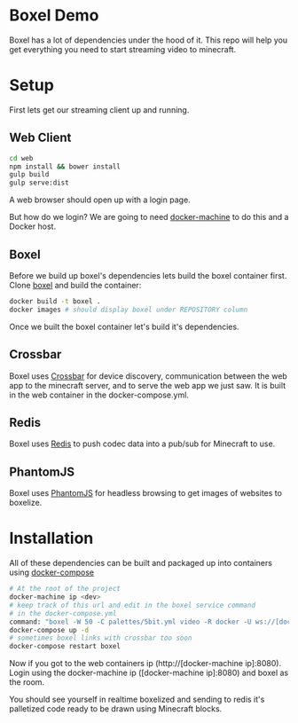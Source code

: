 # Boxel Demo
Boxel has a lot of dependencies under the hood of it. This repo will help
you get everything you need to start streaming video to minecraft.

# Setup
First lets get our streaming client up and running. 

## Web Client

```bash
cd web
npm install && bower install
gulp build
gulp serve:dist
```

A web browser should open up with a login page.

But how do we login?
We are going to need [docker-machine](https://github.com/docker/machine) to do this and a Docker host.

## Boxel

Before we build up boxel's dependencies lets build the boxel container first.
Clone [boxel]() and build the container:

```bash
docker build -t boxel .
docker images # should display boxel under REPOSITORY column
```

Once we built the boxel container let's build it's dependencies.

## Crossbar
Boxel uses [Crossbar](http://crossbar.io/) for device discovery, 
communication between the web app to the minecraft server, and to serve the web app we just saw. 
It is built in the web container in the docker-compose.yml.

## Redis
Boxel uses [Redis](https://github.com/antirez/redis) to push codec data into a pub/sub for Minecraft to use.

## PhantomJS
Boxel uses [PhantomJS](https://github.com/ariya/phantomjs) for headless browsing to get images of websites to boxelize.

# Installation 
All of these dependencies can be built and packaged up into containers using [docker-compose]()
```bash
# At the root of the project
docker-machine ip <dev>
# keep track of this url and edit in the boxel service command
# in the docker-compose.yml
command: "boxel -W 50 -C palettes/5bit.yml video -R docker -U ws://[docker-machine ip]/ws"
docker-compose up -d
# sometimes boxel links with crossbar too soon 
docker-compose restart boxel
```

Now if you got to the web containers ip (http://[docker-machine ip]:8080). 
Login using the docker-machine ip ([docker-machine ip]:8080) and boxel as the room. 

You should see yourself in realtime boxelized and sending to redis it's palletized code 
ready to be drawn using Minecraft blocks.
